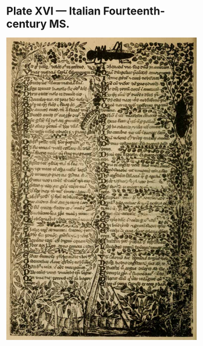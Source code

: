 # Plate XVI — Italian Fourteenth-century MS.

![Plate XVI.&#x2014;Italian Fourteenth-century MS., Brit. Mus., Addl. MS. 28841.](../.gitbook/assets/i464e-plate_xvi.jpg)

